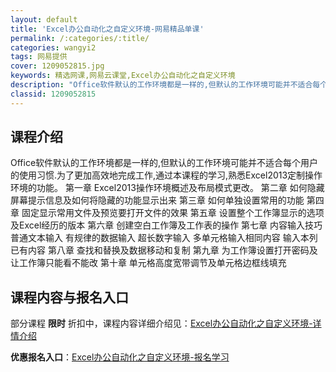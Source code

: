 ```yaml
---
layout: default
title: 'Excel办公自动化之自定义环境-网易精品单课'
permalink: /:categories/:title/
categories: wangyi2
tags: 网易提供
cover: 1209052815.jpg
keywords: 精选网课,网易云课堂,Excel办公自动化之自定义环境
description: "Office软件默认的工作环境都是一样的,但默认的工作环境可能并不适合每个用户的使用习惯.为了更加高效地完成工作,通过本课程的学习,熟悉Excel2013定制操作环境的功能。第一章Excel"
classid: 1209052815
---
```


## 课程介绍

Office软件默认的工作环境都是一样的,但默认的工作环境可能并不适合每个用户的使用习惯.为了更加高效地完成工作,通过本课程的学习,熟悉Excel2013定制操作环境的功能。
第一章  Excel2013操作环境概述及布局模式更改。
第二章  如何隐藏屏幕提示信息及如何将隐藏的功能显示出来
第三章  如何单独设置常用的功能
第四章  固定显示常用文件及预览要打开文件的效果
第五章  设置整个工作簿显示的选项及Excel经历的版本
第六章 创建空白工作簿及工作表的操作
第七章 内容输入技巧
       普通文本输入
       有规律的数据输入
       超长数字输入
       多单元格输入相同内容
       输入本列已有内容
第八章 查找和替换及数据移动和复制
第九章 为工作簿设置打开密码及让工作簿只能看不能改
第十章 单元格高度宽带调节及单元格边框线填充

## 课程内容与报名入口

部分课程 **限时** 折扣中，课程内容详细介绍见：[Excel办公自动化之自定义环境-详情介绍](https://study.163.com/course/introduction/1209052815.htm?share=1&shareId=1025206652&utm_campaign=share&utm_medium=iphoneShare&utm_source=&utm_u=1025206652)

**优惠报名入口**：[Excel办公自动化之自定义环境-报名学习](https://study.163.com/course/introduction/1209052815.htm?share=1&shareId=1025206652&utm_campaign=share&utm_medium=iphoneShare&utm_source=&utm_u=1025206652)

